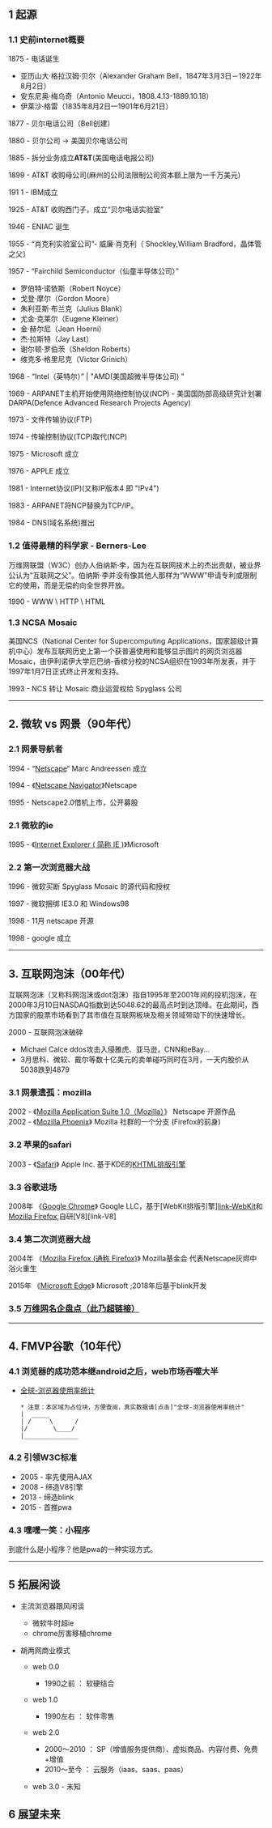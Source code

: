 #

## 1 起源

### 1.1 史前internet概要

1875 - 电话诞生

- 亚历山大·格拉汉姆·贝尔（Alexander Graham Bell，1847年3月3日－1922年8月2日）
- 安东尼奥·梅乌奇（Antonio Meucci，1808.4.13-1889.10.18）
- 伊莱沙·格雷（1835年8月2日—1901年6月21日）

1877 - 贝尔电话公司（Bell创建）  

1880 - 贝尔公司 -> 美国贝尔电话公司  

1885 - 拆分业务成立**AT&T**(美国电话电报公司)  

1899 - AT&T 收购母公司(麻州的公司法限制公司资本额上限为一千万美元)  

191                 1 - IBM成立  

1925 - AT&T 收购西门子，成立“贝尔电话实验室”  

1946 - ENIAC 诞生

1955 - “肖克利实验室公司”- 威廉·肖克利（ Shockley,William Bradford，晶体管之父）  

1957 - “Fairchild Semiconductor（仙童半导体公司）”  

- 罗伯特·诺依斯（Robert Noyce）
- 戈登·摩尔（Gordon Moore）
- 朱利亚斯·布兰克（Julius Blank）
- 尤金·克莱尔（Eugene Kleiner）
- 金·赫尔尼（Jean Hoerni）
- 杰·拉斯特（Jay Last）
- 谢尔顿·罗伯茨（Sheldon Roberts）
- 维克多·格里尼克（Victor Grinich）

1968 - “Intel（英特尔）” | "AMD(美国超微半导体公司) "

1969 - ARPANET主机开始使用网络控制协议(NCP)
        - 美国国防部高级研究计划署DARPA(Defence Advanced Research Projects Agency)

1973 - 文件传输协议(FTP)  

1974 - 传输控制协议(TCP)取代(NCP)  

1975 - Microsoft 成立  

1976 - APPLE 成立

1981 - Internet协议(IP)(又称IP版本4 即 "IPv4")  

1983 - ARPANET将NCP替换为TCP/IP。

1984 - DNS(域名系统)推出

### 1.2 值得最精的科学家 - Berners-Lee

万维网联盟（W3C）创办人伯纳斯·李，因为在互联网技术上的杰出贡献，被业界公认为“互联网之父”。伯纳斯·李并没有像其他人那样为“WWW”申请专利或限制它的使用，而是无偿的向全世界开放。

1990 - WWW \ HTTP \ HTML

### 1.3 NCSA Mosaic  

美国NCS（National Center for Supercomputing Applications，国家超级计算机中心）发布互联网历史上第一个获普遍使用和能够显示图片的网页浏览器 Mosaic，由伊利诺伊大学厄巴纳-香槟分校的NCSA组织在1993年所发表，并于1997年1月7日正式终止开发和支持。  

1993 - NCS 转让 Mosaic 商业运营权给 Spyglass 公司  

---

## 2. 微软 vs 网景（90年代）

### 2.1 网景导航者

1994 - “[Netscape][link-Netscape]“ Marc Andreessen 成立  

1994 - 《[Netscape Navigator][link-Netscape_Navigator]》Netscape

1995 - Netscape2.0借机上市，公开募股

### 2.1 微软的ie

1995 - 《[Internet Explorer ( 简称 IE )][link-Internet_Explorer]》Microsoft  

### 2.2 第一次浏览器大战

1996 - 微软买断 Spyglass Mosaic 的源代码和授权  

1997 - 微软捆绑 IE3.0 和 Windows98  

1998 - 11月 netscape 开源

1998 - google 成立

---

## 3. 互联网泡沫（00年代）

互联网泡沫（又称科网泡沫或dot泡沫）指自1995年至2001年间的投机泡沫，在2000年3月10日NASDAQ指数到达5048.62的最高点时到达顶峰。在此期间，西方国家的股票市场看到了其市值在互联网板块及相关领域带动下的快速增长。

2000 - 互联网泡沫破碎  

- Michael Calce ddos攻击入侵雅虎、亚马逊，CNN和eBay...
- 3月思科、微软、戴尔等数十亿美元的卖单碰巧同时在3月，一天内股价从5038跌到4879

### 3.1 网景遗孤：mozilla

2002 - 《[Mozilla Application Suite 1.0（Mozilla）][link-Mozilla_Application_Suite]》 Netscape 开源作品  
2002 - 《[Mozilla Phoenix][link-Firefox#History]》 Mozilla 社群的一个分支 (Firefox的前身)  

### 3.2 苹果的safari

2003 - 《[Safari][link-Safari]》 Apple Inc. 基于KDE的[KHTML排版引擎][link-KHTML]  

### 3.3 谷歌进场

2008年 《[Google Chrome][link-Google_Chrome]》 Google LLC，基于[WebKit排版引擎][link-WebKit](2014年切换至[blink渲染器][link-blink])和[Mozilla Firefox][link-Firefox],自研[V8][link-V8]  

### 3.4 第二次浏览器大战

2004年 《[Mozilla Firefox (通称 Firefox)][link-Firefox]》 Mozilla基金会 代表Netscape灰烬中浴火重生  

2015年 《[Microsoft Edge][link-Microsoft_Edge]》 Microsoft ;2018年后基于blink开发

### 3.5 [万维网名企盘点（此乃超链接）](https://wiki.mbalib.com/wiki/2019%E5%B9%B4%E3%80%8A%E7%A6%8F%E5%B8%83%E6%96%AF%E3%80%8B%E5%85%A8%E7%90%83%E4%B8%8A%E5%B8%82%E5%85%AC%E5%8F%B82000%E5%BC%BA)

---

## 4. FMVP谷歌（10年代）

### 4.1 浏览器的成功范本继android之后，web市场吞噬大半

- [全球-浏览器使用率统计][link-statcounter_all]  

    ```text
    * 注意：本区域为占位块，方便查阅，真实数据请[点击]"全球-浏览器使用率统计"
    |  _____
    | /     \      /
    |/       \____/
    |_______________

    ```

### 4.2 引领W3C标准

- 2005 - 率先使用AJAX  
- 2008 - 缔造V8引擎
- 2013 - 缔造blink
- 2015 - 首推pwa

### 4.3 嘿嘿一笑：小程序

到底什么是小程序？他是pwa的一种实现方式。

---

## 5 拓展闲谈

- 主流浏览器跟风闲谈
  - 微软牛时超ie
  - chrome厉害移植chrome

- 胡两网商业模式
  - web 0.0
    - 1990之前 ： 软硬结合  

  - web 1.0
    - 1990左右 ： 软件零售

  - web 2.0
    - 2000～2010 ： SP（增值服务提供商）、虚拟商品、内容付费、免费+增值
    - 2010～至今 ： 云服务（iaas、saas、paas）

  - web 3.0 - 未知

## 6 展望未来



[link-Netscape]:https://en.wikipedia.org/wiki/Netscape
[link-Netscape_Navigator]:https://en.wikipedia.org/wiki/Netscape_Navigator
[link-Internet_Explorer]:https://en.wikipedia.org/wiki/Internet_Explorer
[link-Mozilla_Application_Suite]:https://en.wikipedia.org/wiki/Mozilla_Application_Suite
[link-Firefox#History]:https://en.wikipedia.org/wiki/Firefox#History
[link-KHTML]:https://en.wikipedia.org/wiki/KHTML
[link-Safari]:https://en.wikipedia.org/wiki/Safari_(web_browser)
[link-Mozilla_Application_Suite]:https://en.wikipedia.org/wiki/Mozilla_Application_Suite
[link-Firefox]:https://en.wikipedia.org/wiki/Firefox
[link-Firefox#History]:https://en.wikipedia.org/wiki/Firefox#History
[link-KHTML]:https://en.wikipedia.org/wiki/KHTML
[link-Google_Chrome]:https://en.wikipedia.org/wiki/Google_Chrome
[link-Microsoft_Edge]:https://en.wikipedia.org/wiki/Microsoft_Edge
[link-statcounter_all]:https://gs.statcounter.com/browser-market-share  
